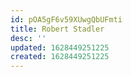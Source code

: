 ```yaml
---
id: pOA5gF6v59XUwgQbUFmti
title: Robert Stadler
desc: ''
updated: 1628449251225
created: 1628449251225
---
```


